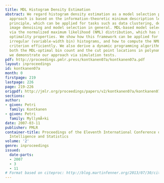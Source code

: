 ```yaml
---
title: MDL Histogram Density Estimation
abstract: We regard histogram density estimation as a model selection problem. Our
  approach is based on the information-theoretic minimum description length (MDL)
  principle, which can be applied for tasks such as data clustering, density estimation,
  image denoising and model selection in general. MDL-based model selection is formalized
  via the normalized maximum likelihood (NML) distribution, which has several desirable
  optimality properties. We show how this framework can be applied for learning generic,
  irregular (variable-width bin) histograms, and how to compute the NML model selection
  criterion efficiently. We also derive a dynamic programming algorithm for finding
  both the MDL-optimal bin count and the cut point locations in polynomial time. Finally,
  we demonstrate our approach via simulation tests.
pdf: http://proceedings.pmlr.press/kontkanen07a/kontkanen07a.pdf
layout: inproceedings
id: kontkanen07a
month: 0
firstpage: 219
lastpage: 226
page: 219-226
origpdf: http://jmlr.org/proceedings/papers/v2/kontkanen07a/kontkanen07a.pdf
sections: 
author:
- given: Petri
  family: Kontkanen
- given: Petri
  family: MyllymÃ¤ki
date: 2007-03-11
publisher: PMLR
container-title: Proceedings of the Eleventh International Conference on Artificial
  Intelligence and Statistics
volume: '2'
genre: inproceedings
issued:
  date-parts:
  - 2007
  - 3
  - 11
# Format based on citeproc: http://blog.martinfenner.org/2013/07/30/citeproc-yaml-for-bibliographies/
---
```

